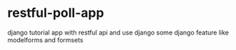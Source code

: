 # restful-poll-app
django tutorial app with restful api and use django some django feature like modelforms and formsets 
